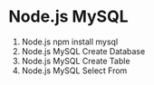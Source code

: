 # Node.js MySQL
1. Node.js npm install mysql
2. Node.js MySQL Create Database
3. Node.js MySQL Create Table
4. Node.js MySQL Select From